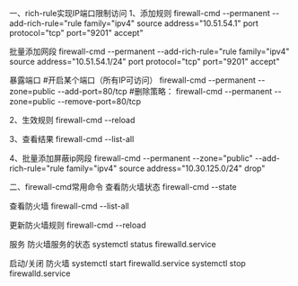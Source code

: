 一、rich-rule实现IP端口限制访问
1、添加规则
firewall-cmd --permanent --add-rich-rule="rule family="ipv4" source address="10.51.54.1" port protocol="tcp" port="9201" accept"

批量添加网段
firewall-cmd --permanent --add-rich-rule="rule family="ipv4" source address="10.51.54.1/24" port protocol="tcp" port="9201" accept"

暴露端口
#开启某个端口（所有IP可访问）
firewall-cmd --permanent --zone=public --add-port=80/tcp
#删除策略：
firewall-cmd --permanent --zone=public --remove-port=80/tcp

2、生效规则
firewall-cmd  --reload

3、查看结果
firewall-cmd --list-all

4、批量添加屏蔽ip网段
firewall-cmd --permanent --zone="public" --add-rich-rule="rule family="ipv4" source address="10.30.125.0/24" drop"

二、firewall-cmd常用命令
查看防火墙状态
firewall-cmd --state

查看防火墙
firewall-cmd --list-all

更新防火墙规则
firewall-cmd  --reload

服务
防火墙服务的状态
systemctl status firewalld.service

启动/关闭 防火墙
systemctl start firewalld.service
systemctl stop firewalld.service